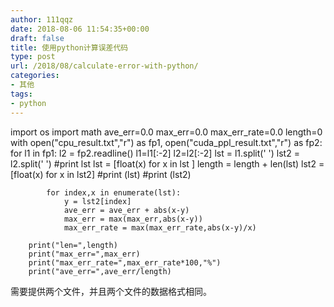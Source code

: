 ```yaml
---
author: 111qqz
date: 2018-08-06 11:54:35+00:00
draft: false
title: 使用python计算误差代码
type: post
url: /2018/08/calculate-error-with-python/
categories:
- 其他
tags:
- python
---
```


import os
    import math
    ave_err=0.0
    max_err=0.0
    max_err_rate=0.0
    length=0
    with open("cpu_result.txt","r") as fp1, open("cuda_ppl_result.txt","r") as fp2:
        for l1 in fp1:
            l2 = fp2.readline()
            l1=l1[:-2]
            l2=l2[:-2]
            lst = l1.split(' ')
            lst2 = l2.split(' ')
            #print lst
            lst = [float(x) for x in lst ]
            length = length + len(lst)
            lst2 = [float(x) for x in lst2]
            #print (lst)
            #print (lst2)
           
            for index,x in enumerate(lst):
                y = lst2[index]
                ave_err = ave_err + abs(x-y)
                max_err = max(max_err,abs(x-y))
                max_err_rate = max(max_err_rate,abs(x-y)/x)
    
        print("len=",length)
        print("max_err=",max_err)
        print("max_err_rate=",max_err_rate*100,"%")
        print("ave_err=",ave_err/length)


需要提供两个文件，并且两个文件的数据格式相同。


